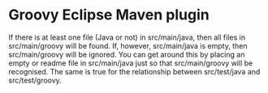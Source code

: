 # Groovy Eclipse Maven plugin

If there is at least one file (Java or not) in src/main/java, then all files
in src/main/groovy will be found. If, however, src/main/java is empty, then 
src/main/groovy will be ignored. You can get around this by placing an empty
or readme file in src/main/java just so that src/main/groovy will be recognised.
The same is true for the relationship between src/test/java and src/test/groovy.
